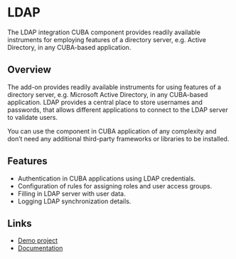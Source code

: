# LDAP

The LDAP integration CUBA component provides readily available instruments for employing features of a directory server, e.g. Active Directory, in any CUBA-based application.

## Overview
The add-on provides readily available instruments for using features of a directory server, e.g. Microsoft Active Directory, in any CUBA-based application. LDAP provides a central place to store usernames and passwords, that allows different applications to connect to the LDAP server to validate users.

You can use the component in CUBA application of any complexity and don’t need any additional third-party frameworks or libraries to be installed.

## Features

- Authentication in CUBA applications using LDAP credentials.
- Configuration of rules for assigning roles and user access groups.
- Filling in LDAP server with user data.
- Logging LDAP synchronization details.

## Links
- [Demo project](https://github.com/cuba-platform/ldap-addon-demo)
- [Documentation](https://github.com/cuba-platform/ldap-addon/blob/master/README.md)
